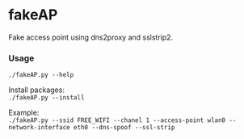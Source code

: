 # fakeAP
Fake access point using dns2proxy and sslstrip2.

### Usage
```./fakeAP.py --help```

Install packages:  
```./fakeAP.py --install```  

Example:  
```./fakeAP.py --ssid FREE_WIFI --chanel 1 --access-point wlan0 --network-interface eth0 --dns-spoof --ssl-strip```
